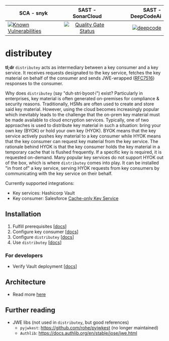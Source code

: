 | SCA - snyk | SAST - SonarCloud | SAST - DeepCodeAi |
| ------------- |:-------------:| -----:|
| [![Known Vulnerabilities](https://snyk.io/test/github/p15r/distributey/badge.svg)](https://snyk.io/test/github/p15r/distributey) |  [![Quality Gate Status](https://sonarcloud.io/api/project_badges/measure?project=p15r_distributey&metric=alert_status)](https://sonarcloud.io/dashboard?id=p15r_distributey) | [![deepcode](https://www.deepcode.ai/api/gh/badge?key=eyJhbGciOiJIUzI1NiIsInR5cCI6IkpXVCJ9.eyJwbGF0Zm9ybTEiOiJnaCIsIm93bmVyMSI6InAxNXIiLCJyZXBvMSI6IkhZT0stV3JhcHBlciIsImluY2x1ZGVMaW50IjpmYWxzZSwiYXV0aG9ySWQiOjIzNDgyLCJpYXQiOjE2MDE4MzYyMzh9.e7JvLeaIRNHYKuncpEPzBC6qYibCS46Lj3AG4sRAqmQ)](https://www.deepcode.ai/app/gh/p15r/distributey/_/dashboard?utm_content=gh%2Fp15r%2Fdistributey) |

# distributey
**tl;dr** `distributey` acts as intermediary between a key consumer and a key service. It receives requests designated to the key service, fetches the key material on behalf of the consumer and sends JWE-wrapped ([RFC7516](https://tools.ietf.org/html/rfc7516)) responses to the consumer.

Why does `distributey` (say "duh·stri·byoot·i") exist? Particularly in enterprises, key material is often generated on-premises for compliance & security reasons. Traditionally, HSMs are often used to create and store said key material. However, using the cloud becomes increasingly popular which inevitably leads to the challenge that the on-prem key material must be made available to cloud encryption services. Typically, one of two approaches is used to distribute key material in such a situation: bring your own key (BYOK) or hold your own key (HYOK). BYOK means that the key service actively pushes key material to a key consumer while HYOK means that the key consumer can request key material from the key service. The rationale behind HYOK is that the key consumer holds the key material in a temporary cache that is flushed frequently. If a specific key is required, it is requested on-demand. Many popular key services do not support HYOK out of the box, which is where `distributey` comes into play. It can be installed "in front of" a key service, serving HYOK requests from key consumers by communicating with the key service on their behalf.

Currently supported integrations:
- Key services: Hashicorp Vault
- Key consumer: Salesforce [Cache-only Key Service](https://help.salesforce.com/articleView?id=security_pe_byok_cache.htm&type=5)

## Installation
1. Fulfill prerequisites [[docs](docs/prerequisites.md)]
2. Configure key consumer [[docs](docs/key_consumer_setup.md)]
3. Configure `distributey`  [[docs](docs/distributey.md)]
4. Use `distributey` [[docs](docs/usage.md)]


### For developers
- Verify Vault deployment [[docs](docs/vault.md)]

## Architecture
- Read more [here](docs/architecture.md)

## Further reading
- JWE libs (not used in `distributey`, but good references)
  - `pyjwkest`: https://github.com/rohe/pyjwkest (no longer maintained)
  - `Authlib`: https://docs.authlib.org/en/stable/jose/jwe.html
